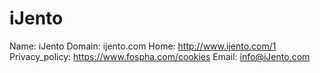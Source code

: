 
# iJento

Name: iJento
Domain: ijento.com
Home: http://www.ijento.com/1
Privacy_policy: https://www.fospha.com/cookies
Email: info@iJento.com
